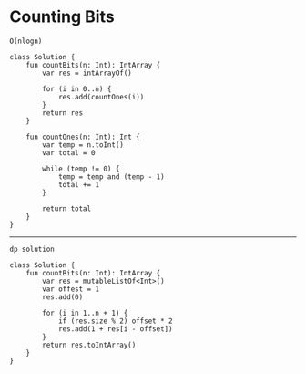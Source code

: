 

# Counting Bits

    O(nlogn)

    class Solution {
        fun countBits(n: Int): IntArray {
            var res = intArrayOf()

            for (i in 0..n) {
                res.add(countOnes(i))
            }
            return res
        }

        fun countOnes(n: Int): Int {
            var temp = n.toInt()
            var total = 0            

            while (temp != 0) {
                temp = temp and (temp - 1)
                total += 1
            }

            return total
        }
    }

---

    dp solution

    class Solution {
        fun countBits(n: Int): IntArray {
            var res = mutableListOf<Int>()
            var offest = 1
            res.add(0)

            for (i in 1..n + 1) {
                if (res.size % 2) offset * 2
                res.add(1 + res[i - offset])
            }
            return res.toIntArray()
        }
    }
